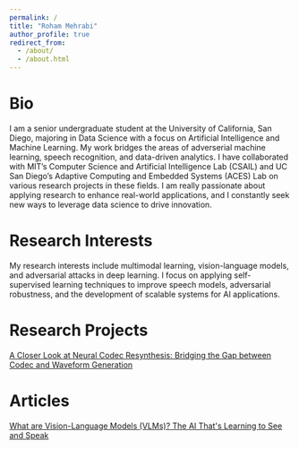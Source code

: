 ```yaml
---
permalink: /
title: "Roham Mehrabi"
author_profile: true
redirect_from: 
  - /about/
  - /about.html
---
```


Bio
======
I am a senior undergraduate student at the University of California, San Diego, majoring in Data Science with a focus on Artificial Intelligence and Machine Learning. My work bridges the areas of adverserial machine learning, speech recognition, and data-driven analytics. I have collaborated with MIT’s Computer Science and Artificial Intelligence Lab (CSAIL) and UC San Diego’s Adaptive Computing and Embedded Systems (ACES) Lab on various research projects in these fields. I am really passionate about applying research to enhance real-world applications, and I constantly seek new ways to leverage data science to drive innovation.

Research Interests
======
My research interests include multimodal learning, vision-language models, and adversarial attacks in deep learning. I focus on applying self-supervised learning techniques to improve speech models, adversarial robustness, and the development of scalable systems for AI applications.


Research Projects
======
[A Closer Look at Neural Codec Resynthesis: Bridging the Gap between Codec and Waveform Generation](https://openreview.net/pdf?id=uJfDaEpTKN)

Articles
======
[What are Vision-Language Models (VLMs)? The AI That's Learning to See and Speak](https://medium.com/@roham.meh/what-are-vision-language-models-vlms-the-ai-thats-learning-to-see-and-speak-f4169f148136)
